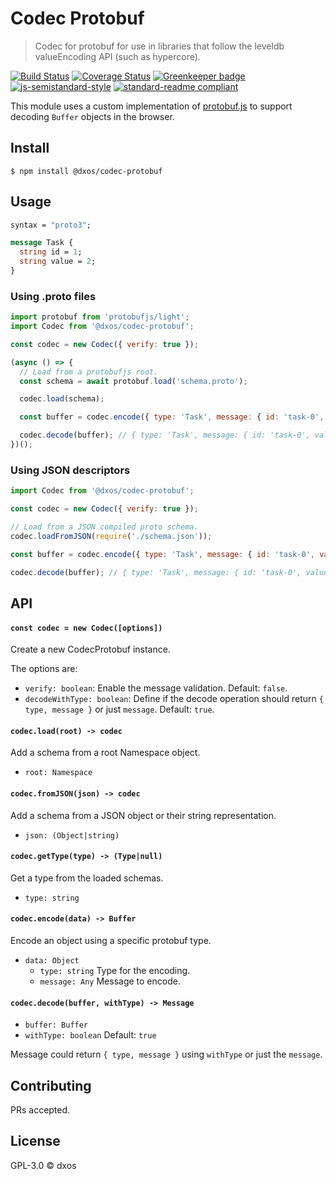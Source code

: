 # Codec Protobuf

> Codec for protobuf for use in libraries that follow the leveldb valueEncoding API (such as hypercore).

[![Build Status](https://travis-ci.com/dxos/codec-protobuf.svg?branch=master)](https://travis-ci.com/dxos/codec-protobuf)
[![Coverage Status](https://coveralls.io/repos/github/dxos/codec-protobuf/badge.svg?branch=master)](https://coveralls.io/github/dxos/codec-protobuf?branch=master)
[![Greenkeeper badge](https://badges.greenkeeper.io/dxos/codec-protobuf.svg)](https://greenkeeper.io/)
[![js-semistandard-style](https://img.shields.io/badge/code%20style-semistandard-brightgreen.svg?style=flat-square)](https://github.com/standard/semistandard)
[![standard-readme compliant](https://img.shields.io/badge/readme%20style-standard-brightgreen.svg?style=flat-square)](https://github.com/RichardLitt/standard-readme) 

This module uses a custom implementation of [protobuf.js](https://github.com/protobufjs/protobuf.js) to support decoding `Buffer` objects in the browser.

## Install

```
$ npm install @dxos/codec-protobuf
```

## Usage

```protobuf
syntax = "proto3";

message Task {
  string id = 1;
  string value = 2;
}
```

### Using .proto files

```javascript
import protobuf from 'protobufjs/light';
import Codec from '@dxos/codec-protobuf';

const codec = new Codec({ verify: true });

(async () => {
  // Load from a protobufjs root.
  const schema = await protobuf.load('schema.proto');

  codec.load(schema);

  const buffer = codec.encode({ type: 'Task', message: { id: 'task-0', value: 'test' } });

  codec.decode(buffer); // { type: 'Task', message: { id: 'task-0', value: 'test' } }
})();
```

### Using JSON descriptors

```javascript
import Codec from '@dxos/codec-protobuf';

const codec = new Codec({ verify: true });

// Load from a JSON compiled proto schema.
codec.loadFromJSON(require('./schema.json'));

const buffer = codec.encode({ type: 'Task', message: { id: 'task-0', value: 'test' } });

codec.decode(buffer); // { type: 'Task', message: { id: 'task-0', value: 'test' } }
```

## API

#### `const codec = new Codec([options])`

Create a new CodecProtobuf instance.

The options are:

- `verify: boolean`: Enable the message validation. Default: `false`.
- `decodeWithType: boolean`: Define if the decode operation should return `{ type, message }` or just `message`. Default: `true`.

#### `codec.load(root) -> codec`

Add a schema from a root Namespace object.

- `root: Namespace`

#### `codec.fromJSON(json) -> codec`

Add a schema from a JSON object or their string representation.

- `json: (Object|string)`

#### `codec.getType(type) -> (Type|null)`

Get a type from the loaded schemas.

- `type: string`

#### `codec.encode(data) -> Buffer`

Encode an object using a specific protobuf type.

- `data: Object`
  - `type: string` Type for the encoding.
  - `message: Any` Message to encode.

#### `codec.decode(buffer, withType) -> Message`

- `buffer: Buffer`
- `withType: boolean` Default: `true`

Message could return `{ type, message }` using `withType` or just the `message`.

## Contributing

PRs accepted.

## License

GPL-3.0 © dxos
